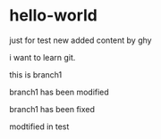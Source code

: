 # hello-world
just for test
new added content by ghy

i want to learn git.

this is branch1

branch1 has been modified

branch1 has been fixed

modtified in test
